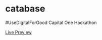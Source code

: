 # catabase

#UseDigitalForGood Capital One Hackathon

<a href="https://catabase.herokuapp.com/" target="_blank">Live Preview</a>
